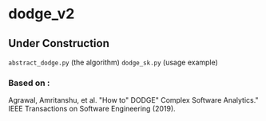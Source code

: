 # dodge_v2

## Under Construction

``abstract_dodge.py`` (the algorithm)
``dodge_sk.py`` (usage example)

### Based on : 

Agrawal, Amritanshu, et al. "How to" DODGE" Complex Software Analytics." IEEE Transactions on Software Engineering (2019).
